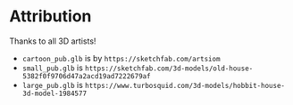 # Attribution

Thanks to all 3D artists!

- `cartoon_pub.glb` is by `https://sketchfab.com/artsiom`
- `small_pub.glb` is `https://sketchfab.com/3d-models/old-house-5382f0f9706d47a2acd19ad7222679af`
- `large_pub.glb` is `https://www.turbosquid.com/3d-models/hobbit-house-3d-model-1984577`
